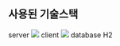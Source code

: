 ## 사용된 기술스택
server <img src="https://img.shields.io/badge/Spring-6DB33F?style=for-the-badge&logo=Spring&logoColor=white">
client <img src="https://img.shields.io/badge/react-61DAFB?style=for-the-badge&logo=react&logoColor=black">
database H2
